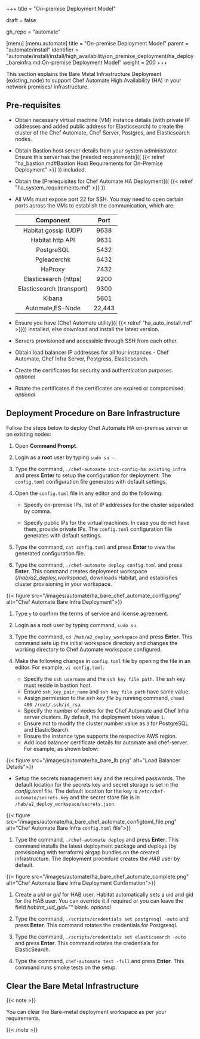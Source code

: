 +++
title = "On-premise Deployment Model"

draft = false

gh_repo = "automate"

[menu]
  [menu.automate]
    title = "On-premise Deployment Model"
    parent = "automate/install"
    identifier = "automate/install/install/high_availability/on_premise_deployment/ha_deploy_bareinfra.md On-premise Deployment Model"
    weight = 200
+++

This section explains the Bare Metal Infrastructure Deployment (existing_node) to support Chef Automate High Availability (HA) in your network premises/ infrastructure.

## Pre-requisites

- Obtain necessary virtual machine (VM) instance details (with private IP addresses and added public address for Elasticsearch) to create the cluster of the Chef Automate, Chef Server, Postgres, and Elasticsearch nodes.
- Obtain Bastion host server details from your system administrator. Ensure this server has the [needed requirements](( {{< relref "ha_bastion.md#Bastion Host Requirements for On-Premise Deployment" >}} )) included.
- Obtain the [Prerequisites for Chef Automate HA Deployment](( {{< relref "ha_system_requirements.md" >}} )).
- All VMs must expose port 22 for SSH. You may need to open certain ports across the VMs to establish the communication, which are:

   | Component                                | Port                    |
   | :--------------------------------------: | :---------------------: |
   | Habitat gossip (UDP)                     |     9638                |
   | Habitat http API                         |     9631                |
   | PostgreSQL                               |     5432                |
   | Pgleaderchk                              |     6432                |
   | HaProxy                                  |     7432                |
   | Elasticsearch (https)                    |     9200                |
   | Elasticsearch (transport)                |     9300                |
   | Kibana                                   |     5601                |
   | Automate,ES-Node                         |     22,443              |

- Ensure you have [Chef Automate utility](( {{< relref "ha_auto_install.md" >}})) installed, else download and install the latest version.
- Servers provisioned and accessible through SSH from each other.
- Obtain load balancer IP addresses for all four instances - Chef Automate, Chef Infra Server, Postgress, Elasticsearch.
- Create the certificates for security and authentication purposes. _optional_
- Rotate the certificates if the certificates are expired or compromised. _optional_

## Deployment Procedure on Bare Infrastructure

Follow the steps below to deploy Chef Automate HA on-premise server or on existing nodes:

1. Open **Command Prompt**.
1. Login as a **root** user by typing `sudo su -`.
1. Type the command, `./chef-automate init-config-ha existing_infra` and press **Enter** to setup the configuration for deployment. The `config.toml` configuration file generates with default settings.

1. Open the `config.toml` file in any editor and do the following:

   - Specify on-premise IPs, list of IP addresses for the cluster separated by comma.

   - Specify public IPs for the virtual machines. In case you do not have them, provide private IPs. The `config.toml` configuration file generates with default settings.

1. Type the command, `cat config.toml` and press **Enter** to view the generated configuration file.

1. Type the command, `./chef-automate deploy config.toml` and press **Enter**. This command creates deployment workspace (*/hab/a2_deploy_workspace*), downloads Habitat, and establishes cluster provisioning in your workspace.

{{< figure src="/images/automate/ha_bare_chef_automate_config.png" alt="Chef Automate Bare Infra Deployment">}}

1. Type `y` to confirm the terms of service and license agreement.

1. Login as a root user by typing command, `sudo su`.

1. Type the command, `cd /hab/a2_deploy_workspace` and press **Enter**. This command sets up the initial workspace directory and changes the working directory to Chef Automate workspace configured.

1. Make the following changes in `config.toml` file by opening the file in an editor. For example, `vi config.toml`.

   - Specify the `ssh username` and the `ssh key file path`. The ssh key must reside in bastion host.
   - Ensure `ssh_key_pair_name` and `ssh key file path` have same value.
   - Assign permission to the *ssh key file* by running command, `chmod 400 /root/.ssh/id_rsa`.
   - Specify the number of nodes for the Chef Automate and Chef Infra server clusters. By default, the deployment takes value `1`.
   - Ensure not to modify the cluster number value as `3` for PostgreSQL and ElasticSearch.
   - Ensure the instance type supports the respective AWS region.
   - Add load balancer certificate details for automate and chef-server. For example, as shown below:

<!-- automate_lb_certificate_arn = "arn:aws:acm:ap-south-1:510367013858:certificate/1aae9fce-60df-4791-9bec-ef6a0f723f3e"
chef_server_lb_certificate_arn = "arn:aws:acm:ap-south-1:510367013858:certificate/1aae9fce-60df-4791-9bec-ef6a0f723f3e" -->

   {{< figure src="/images/automate/ha_bare_lb.png" alt="Load Balancer Details">}}

   - Setup the secrets management key and the required passwords. The default location for the secrets key and secret storage is set in the *config.toml* file. The default location for the key is `/etc/chef-automate/secrets.key` and the secret store file is in `/hab/a2_deploy_workspace/secrets.json`.

{{< figure src="/images/automate/ha_bare_chef_automate_configtoml_file.png" alt="Chef Automate Bare Infra `config.toml` file">}}

1. Type the command, `./chef-automate deploy` and press **Enter**. This command installs the latest deployment package and deploys (by provisioning with terraform) airgap bundles on the created infrastructure. The deployment procedure creates the *HAB* user by default.

{{< figure src="/images/automate/ha_bare_chef_automate_complete.png" alt="Chef Automate Bare Infra Deployment Confirmation">}}

1. Create a *uid* or *gid* for HAB user. Habitat automatically sets a uid and gid for the HAB user. You can override it if required or you can leave the field *habitat_uid_gid=""* blank. *optional*

1. Type the command, `./scripts/credentials set postgresql -auto` and press **Enter**. This command rotates the credentials for Postgresql.

1. Type the command, `./scripts/credentials set elasticsearch -auto` and press **Enter**. This command rotates the credentials for ElasticSearch.

1. Type the command, `chef-automate test -full` and press **Enter**. This command runs smoke tests on the setup.

<!-- The default location for the secrets key and secret storage is set in the config file. The default location for the key is /etc/chef-automate/secrets.key and the secret store file is in /hab/a2_deploy_workspace/secrets.json -->

## Clear the Bare Metal Infrastructure

{{< note >}}

You can clear the Bare-metal deployment workspace as per your requirements.

{{< /note >}}
